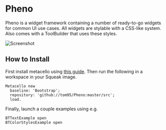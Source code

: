 # Pheno

Pheno is a widget framework containing a number of ready-to-go widgets for common UI use cases. All widgets are stylable with a CSS-like system. Also comes with a ToolBuilder that uses these styles.

![Screenshot](https://raw.githubusercontent.com/tom95/Pheno/master/screenshots/Screenshot.png)

## How to Install
First install metacello using [this guide](https://github.com/Metacello/metacello#squeak). Then run the following in a workspace in your Squeak image.

```smalltalk
Metacello new
  baseline: 'Bootstrap';
  repository: 'github://tom95/Pheno:master/src';
  load.
```

Finally, launch a couple examples using e.g.
```smalltalk
BTTextExample open
BTColorStylesExample open
```

